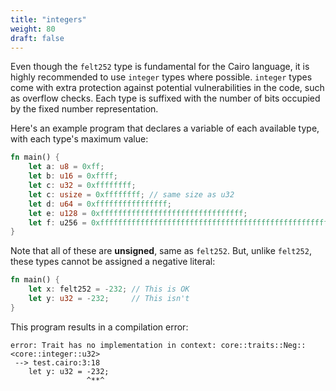 ```yaml
---
title: "integers"
weight: 80
draft: false
---
```


Even though the `felt252` type is fundamental for the Cairo language, it is highly recommended to use `integer` types where possible.
`integer` types come with extra protection against potential vulnerabilities in the code, such as overflow checks.
Each type is suffixed with the number of bits occupied by the fixed number representation.

Here's an example program that declares a variable of each available type, with each type's maximum value:

```rust {.codebox}
fn main() {
    let a: u8 = 0xff;
    let b: u16 = 0xffff;
    let c: u32 = 0xffffffff;
    let c: usize = 0xffffffff; // same size as u32
    let d: u64 = 0xffffffffffffffff;
    let e: u128 = 0xffffffffffffffffffffffffffffffff;
    let f: u256 = 0xffffffffffffffffffffffffffffffffffffffffffffffffffffffffffffffff;
}
```

Note that all of these are **unsigned**, same as `felt252`.
But, unlike `felt252`, these types cannot be assigned a negative literal:

```rust {.codebox}
fn main() {
    let x: felt252 = -232; // This is OK
    let y: u32 = -232;     // This isn't
}
```

This program results in a compilation error:

```console
error: Trait has no implementation in context: core::traits::Neg::<core::integer::u32>
 --> test.cairo:3:18
    let y: u32 = -232;
                 ^**^
```
